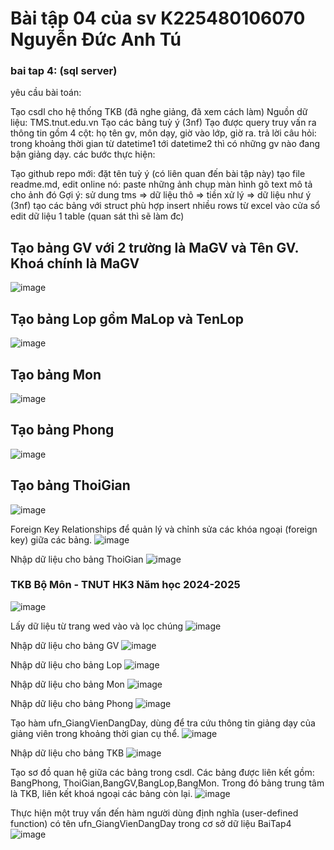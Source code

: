 # Bài tập 04 của sv K225480106070 Nguyễn Đức Anh Tú
### bai tap 4: (sql server)
yêu cầu bài toán:

Tạo csdl cho hệ thống TKB (đã nghe giảng, đã xem cách làm)
Nguồn dữ liệu: TMS.tnut.edu.vn
Tạo các bảng tuỳ ý (3nf)
Tạo được query truy vấn ra thông tin gồm 4 cột: họ tên gv, môn dạy, giờ vào lớp, giờ ra.
trả lời câu hỏi: trong khoảng thời gian từ datetime1 tới datetime2 thì có những gv nào đang bận giảng dạy.
các bước thực hiện:

Tạo github repo mới: đặt tên tuỳ ý (có liên quan đến bài tập này)
tạo file readme.md, edit online nó:
paste những ảnh chụp màn hình
gõ text mô tả cho ảnh đó
Gợi ý:
sử dung tms => dữ liệu thô => tiền xử lý => dữ liệu như ý (3nf)
tạo các bảng với struct phù hợp
insert nhiều rows từ excel vào cửa sổ edit dữ liệu 1 table (quan sát thì sẽ làm đc)

## Tạo bảng GV với 2 trường là MaGV và Tên GV. Khoá chính là MaGV
![image](https://github.com/user-attachments/assets/81e24152-0cde-47ca-9f21-8961fe4b9743)

## Tạo bảng Lop gồm MaLop và TenLop
![image](https://github.com/user-attachments/assets/14a67969-5940-4215-9e4b-26384a2ed4db)

## Tạo bảng Mon
![image](https://github.com/user-attachments/assets/d0d9f36f-e400-42c4-925a-ee4892f59952)

## Tạo bảng Phong
![image](https://github.com/user-attachments/assets/0d2ab40b-0d2c-4faa-ab5b-73d6f1841195)

## Tạo bảng ThoiGian
![image](https://github.com/user-attachments/assets/74c9e2c7-5594-4342-af3a-84960de14033)

Foreign Key Relationships để quản lý và chỉnh sửa các khóa ngoại (foreign key) giữa các bảng.
![image](https://github.com/user-attachments/assets/4044bcad-3acc-4473-b372-1493d3bff866)

Nhập dữ liệu cho bảng ThoiGian
![image](https://github.com/user-attachments/assets/88ec725d-80b0-48b2-8927-3ba637cec753)

### TKB Bộ Môn - TNUT HK3 Năm học 2024-2025
![image](https://github.com/user-attachments/assets/f6bdba5e-fd4b-41a2-9f9f-77401d314591)

Lấy dữ liệu từ trang wed vào và lọc chúng
![image](https://github.com/user-attachments/assets/e2731854-1392-4126-b52b-45f6185677af)

Nhập dữ liệu cho bảng GV
![image](https://github.com/user-attachments/assets/c851bc91-272d-44ae-ba21-dca27b276925)

Nhập dữ liệu cho bảng Lop
![image](https://github.com/user-attachments/assets/d28f88a0-e2df-42a2-9b0c-8d353feb6248)

Nhập dữ liệu cho bảng Mon
![image](https://github.com/user-attachments/assets/44db7614-f688-49de-afef-437aeaa193c2)

Nhập dữ liệu cho bảng Phong
![image](https://github.com/user-attachments/assets/239c07d3-f52d-460b-b287-fcddb04b20f3)

Tạo hàm ufn_GiangVienDangDay, dùng để tra cứu thông tin giảng dạy của giảng viên trong khoảng thời gian cụ thể.
![image](https://github.com/user-attachments/assets/3c25bc6f-79fe-4f20-b3a6-23b7bbba96d8)

Nhập dữ liệu cho bảng TKB
![image](https://github.com/user-attachments/assets/6fb63ba4-3f94-44e4-b17a-064b210b19a8)

Tạo sơ đồ quan hệ giữa các bảng trong csdl.
Các bảng được liên kết gồm: BangPhong, ThoiGian,BangGV,BangLop,BangMon.
Trong đó bảng trung tâm là TKB, liên kết khoá ngoại các bảng còn lại.
![image](https://github.com/user-attachments/assets/7ce83f16-9b7d-4509-b56c-2c77e5ccd086)

Thực hiện một truy vấn đến hàm người dùng định nghĩa (user-defined function) có tên ufn_GiangVienDangDay trong cơ sở dữ liệu BaiTap4
![image](https://github.com/user-attachments/assets/c09b1aad-ed0a-4dbd-bf12-f15bec7a0c76)




